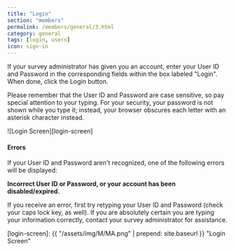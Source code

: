```yaml
---
title: "Login"
section: "members"
permalink: /members/general/3.html
category: general
tags: [login, users]
icon: sign-in
---
```


If your survey administrator has given you an account, enter your User ID and Password in the corresponding fields within the box labeled "Login". When done, click the Login button.

Please remember that the User ID and Password are case sensitive, so pay special attention to your typing. For your security, your password is not shown while you type it; instead, your browser obscures each letter with an asterisk character instead.

![Login Screen][login-screen]


#### Errors

If your User ID and Password aren't recognized, one of the following errors will be displayed:

**Incorrect User ID or Password, or your account has been disabled/expired.**

If you receive an error, first try retyping your User ID and Password (check your caps lock key, as well). If you are absolutely certain you are typing your information correctly, contact your survey administrator for assistance.


[login-screen]: {{ "/assets/img/M/MA.png" | prepend: site.baseurl }} "Login Screen"
